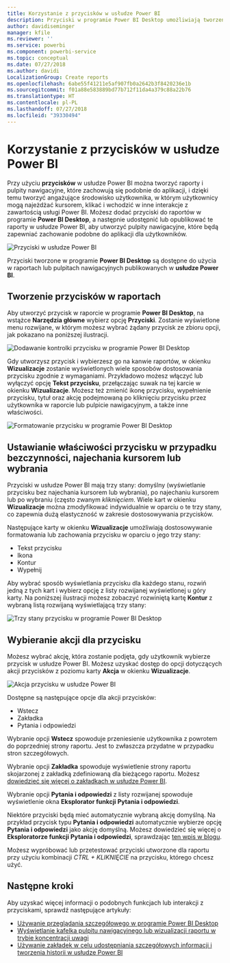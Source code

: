 ```yaml
---
title: Korzystanie z przycisków w usłudze Power BI
description: Przyciski w programie Power BI Desktop umożliwiają tworzenie raportów i pulpitów nawigacyjnych, które zachowują się jak aplikacje, a także pogłębianie zaangażowania użytkowników
author: davidiseminger
manager: kfile
ms.reviewer: ''
ms.service: powerbi
ms.component: powerbi-service
ms.topic: conceptual
ms.date: 07/27/2018
ms.author: davidi
LocalizationGroup: Create reports
ms.openlocfilehash: 6abe55f41211e5af907fb0a2642b3f8420236e1b
ms.sourcegitcommit: f01a88e583889bd77b712f11da4a379c88a22b76
ms.translationtype: HT
ms.contentlocale: pl-PL
ms.lasthandoff: 07/27/2018
ms.locfileid: "39330494"
---
```

# <a name="using-buttons-in-power-bi"></a>Korzystanie z przycisków w usłudze Power BI
Przy użyciu **przycisków** w usłudze Power BI można tworzyć raporty i pulpity nawigacyjne, które zachowują się podobnie do aplikacji, i dzięki temu tworzyć angażujące środowisko użytkownika, w którym użytkownicy mogą najeżdżać kursorem, klikać i wchodzić w inne interakcje z zawartością usługi Power BI. Możesz dodać przyciski do raportów w programie **Power BI Desktop**, a następnie udostępnić lub opublikować te raporty w usłudze Power BI, aby utworzyć pulpity nawigacyjne, które będą zapewniać zachowanie podobne do aplikacji dla użytkowników.

![Przyciski w usłudze Power BI](media/desktop-buttons/desktop-buttons_01.png)

Przyciski tworzone w programie **Power BI Desktop** są dostępne do użycia w raportach lub pulpitach nawigacyjnych publikowanych w **usłudze Power BI**.

## <a name="creating-buttons-in-reports"></a>Tworzenie przycisków w raportach
Aby utworzyć przycisk w raporcie w programie **Power BI Desktop**, na wstążce **Narzędzia główne** wybierz opcję **Przyciski**. Zostanie wyświetlone menu rozwijane, w którym możesz wybrać żądany przycisk ze zbioru opcji, jak pokazano na poniższej ilustracji. 

![Dodawanie kontrolki przycisku w programie Power BI Desktop](media/desktop-buttons/desktop-buttons_02.png)

Gdy utworzysz przycisk i wybierzesz go na kanwie raportów, w okienku **Wizualizacje** zostanie wyświetlonych wiele sposobów dostosowania przycisku zgodnie z wymaganiami. Przykładowo możesz włączyć lub wyłączyć opcję **Tekst przycisku**, przełączając suwak na tej karcie w okienku **Wizualizacje**. Możesz też zmienić ikonę przycisku, wypełnienie przycisku, tytuł oraz akcję podejmowaną po kliknięciu przycisku przez użytkownika w raporcie lub pulpicie nawigacyjnym, a także inne właściwości.

![Formatowanie przycisku w programie Power BI Desktop](media/desktop-buttons/desktop-buttons_03.png)

## <a name="set-button-properties-when-idle-hovered-over-or-selected"></a>Ustawianie właściwości przycisku w przypadku bezczynności, najechania kursorem lub wybrania

Przyciski w usłudze Power BI mają trzy stany: domyślny (wyświetlanie przycisku bez najechania kursorem lub wybrania), po najechaniu kursorem lub po wybraniu (często zwanym *kliknięciem*. Wiele kart w okienku **Wizualizacje** można zmodyfikować indywidualnie w oparciu o te trzy stany, co zapewnia dużą elastyczność w zakresie dostosowywania przycisków.

Następujące karty w okienku **Wizualizacje** umożliwiają dostosowywanie formatowania lub zachowania przycisku w oparciu o jego trzy stany:

* Tekst przycisku
* Ikona
* Kontur
* Wypełnij

Aby wybrać sposób wyświetlania przycisku dla każdego stanu, rozwiń jedną z tych kart i wybierz opcję z listy rozwijanej wyświetlonej u góry karty. Na poniższej ilustracji możesz zobaczyć rozwiniętą kartę **Kontur** z wybraną listą rozwijaną wyświetlającą trzy stany:

![Trzy stany przycisku w programie Power BI Desktop](media/desktop-buttons/desktop-buttons_04.png)


## <a name="select-the-action-for-a-button"></a>Wybieranie akcji dla przycisku

Możesz wybrać akcję, która zostanie podjęta, gdy użytkownik wybierze przycisk w usłudze Power BI. Możesz uzyskać dostęp do opcji dotyczących akcji przycisków z poziomu karty **Akcja** w okienku **Wizualizacje**.

![Akcja przycisku w usłudze Power BI](media/desktop-buttons/desktop-buttons_05.png)

Dostępne są następujące opcje dla akcji przycisków:

* Wstecz
* Zakładka
* Pytania i odpowiedzi

Wybranie opcji **Wstecz** spowoduje przeniesienie użytkownika z powrotem do poprzedniej strony raportu. Jest to zwłaszcza przydatne w przypadku stron szczegółowych.

Wybranie opcji **Zakładka** spowoduje wyświetlenie strony raportu skojarzonej z zakładką zdefiniowaną dla bieżącego raportu. Możesz [dowiedzieć się więcej o zakładkach w usłudze Power BI](desktop-bookmarks.md). 

Wybranie opcji **Pytania i odpowiedzi** z listy rozwijanej spowoduje wyświetlenie okna **Eksplorator funkcji Pytania i odpowiedzi**. 

Niektóre przyciski będą mieć automatycznie wybraną akcję domyślną. Na przykład przycisk typu **Pytania i odpowiedzi** automatycznie wybierze opcję **Pytania i odpowiedzi** jako akcję domyślną. Możesz dowiedzieć się więcej o **Eksploratorze funkcji Pytania i odpowiedzi**, sprawdzając [ten wpis w blogu](https://powerbi.microsoft.com/blog/power-bi-desktop-april-2018-feature-summary/#Q&AExplorer).

Możesz wypróbować lub przetestować przyciski utworzone dla raportu przy użyciu kombinacji *CTRL + KLIKNIĘCIE* na przycisku, którego chcesz użyć. 

## <a name="next-steps"></a>Następne kroki
Aby uzyskać więcej informacji o podobnych funkcjach lub interakcji z przyciskami, sprawdź następujące artykuły:

* [Używanie przeglądania szczegółowego w programie Power BI Desktop](desktop-drillthrough.md)
* [Wyświetlanie kafelka pulpitu nawigacyjnego lub wizualizacji raportu w trybie koncentracji uwagi](service-focus-mode.md)
* [Używanie zakładek w celu udostępniania szczegółowych informacji i tworzenia historii w usłudze Power BI](desktop-bookmarks.md)

